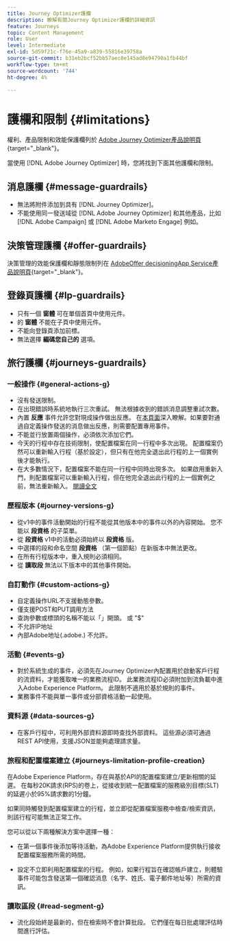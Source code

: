 ```yaml
---
title: Journey Optimizer護欄
description: 瞭解有關Journey Optimizer護欄的詳細資訊
feature: Journeys
topic: Content Management
role: User
level: Intermediate
exl-id: 5d59f21c-f76e-45a9-a839-55816e39758a
source-git-commit: b31eb2bcf52bb57aec8e145ad8e94790a1fb44bf
workflow-type: tm+mt
source-wordcount: '744'
ht-degree: 4%

---
```


# 護欄和限制 {#limitations}

權利、產品限制和效能保護欄列於 [Adobe Journey Optimizer產品說明頁](https://helpx.adobe.com/tw/legal/product-descriptions/adobe-journey-optimizer.html){target=&quot;_blank&quot;}。

當使用 [!DNL Adobe Journey Optimizer] 時，您將找到下面其他護欄和限制。

## 消息護欄 {#message-guardrails}

* 無法將附件添加到具有 [!DNL Journey Optimizer]。
* 不能使用同一發送域從 [!DNL Adobe Journey Optimizer] 和其他產品，比如 [!DNL Adobe Campaign] 或 [!DNL Adobe Marketo Engage] 例如。


## 決策管理護欄 {#offer-guardrails}

決策管理的效能保護欄和靜態限制列在 [AdobeOffer decisioningApp Service產品說明頁](https://helpx.adobe.com/legal/product-descriptions/offer-decisioning-app-service.html){target=&quot;_blank&quot;}。


## 登錄頁護欄 {#lp-guardrails}

* 只有一個 **窗體** 可在單個首頁中使用元件。
* 的 **窗體** 不能在子頁中使用元件。
* 不能向登錄頁添加前標。
* 無法選擇 **編碼您自己的** 選項。

## 旅行護欄 {#journeys-guardrails}

### 一般操作 {#general-actions-g}

* 沒有發送限制。
* 在出現錯誤時系統地執行三次重試。 無法根據收到的錯誤消息調整重試次數。
* 內置 **反應** 事件允許您對現成操作做出反應。 在[本頁面](../building-journeys/reaction-events.md)深入瞭解。如果要對通過自定義操作發送的消息做出反應，則需要配置專用事件。
* 不能並行放置兩個操作，必須依次添加它們。
* 今天的行程中存在技術限制，使配置檔案在同一行程中多次出現。 配置檔案仍然可以重新輸入行程（基於設定），但只有在他完全退出此行程的上一個實例後才能執行。
* 在大多數情況下，配置檔案不能在同一行程中同時出現多次。 如果啟用重新入門，則配置檔案可以重新輸入行程，但在他完全退出此行程的上一個實例之前，無法重新輸入。 [閱讀全文](../building-journeys/journey-end.md)

### 歷程版本 {#journey-versions-g}

* 從v1中的事件活動開始的行程不能從其他版本中的事件以外的內容開始。 您不能以 **段資格** 的子菜單。
* 從 **段資格** v1中的活動必須始終以 **段資格** 版。
* 中選擇的段和命名空間 **段資格** （第一個節點）在新版本中無法更改。
* 在所有行程版本中，重入規則必須相同。
* 從 **讀取段** 無法以下版本中的其他事件開始。

### 自訂動作 {#custom-actions-g}

* 自定義操作URL不支援動態參數。
* 僅支援POST和PUT調用方法
* 查詢參數或標頭的名稱不能以「」開頭。 或 &quot;$&quot;
* 不允許IP地址
* 內部Adobe地址(.adobe.) 不允許。

### 活動 {#events-g}

* 對於系統生成的事件，必須先在Journey Optimizer內配置用於啟動客戶行程的流資料，才能獲取唯一的業務流程ID。 此業務流程ID必須附加到流負載中進入Adobe Experience Platform。 此限制不適用於基於規則的事件。
* 業務事件不能與單一事件或分部資格活動一起使用。

### 資料源 {#data-sources-g}

* 在客戶行程中，可利用外部資料源即時查找外部資料。 這些源必須可通過REST API使用，支援JSON並能夠處理請求量。

### 旅程和配置檔案建立 {#journeys-limitation-profile-creation}

在Adobe Experience Platform，存在與基於API的配置檔案建立/更新相關的延遲。 在每秒20K請求(RPS)的卷上，從接收到統一配置檔案的服務級別目標(SLT)的延遲小於95%請求數的1分鐘。

如果同時觸發到配置檔案建立的行程，並立即從配置檔案服務中檢查/檢索資訊，則該行程可能無法正常工作。

您可以從以下兩種解決方案中選擇一種：

* 在第一個事件後添加等待活動，為Adobe Experience Platform提供執行接收配置檔案服務所需的時間。

* 設定不立即利用配置檔案的行程。 例如，如果行程旨在確認帳戶建立，則體驗事件可能包含發送第一個確認消息（名字、姓氏、電子郵件地址等）所需的資訊。

### 讀取區段 {#read-segment-g}

* 流化段始終是最新的，但在檢索時不會計算批段。 它們僅在每日批處理評估時間進行評估。
